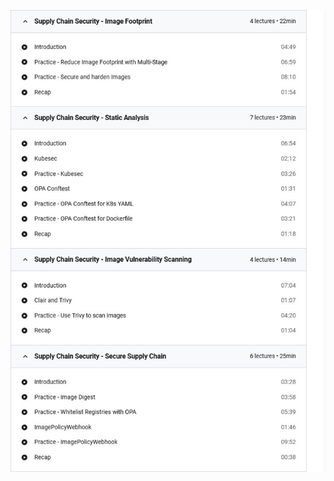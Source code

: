
![05-supply-chain-security-2021-09-17_144659](_image/05-supply-chain-security-2021-09-17_144659.jpg)
